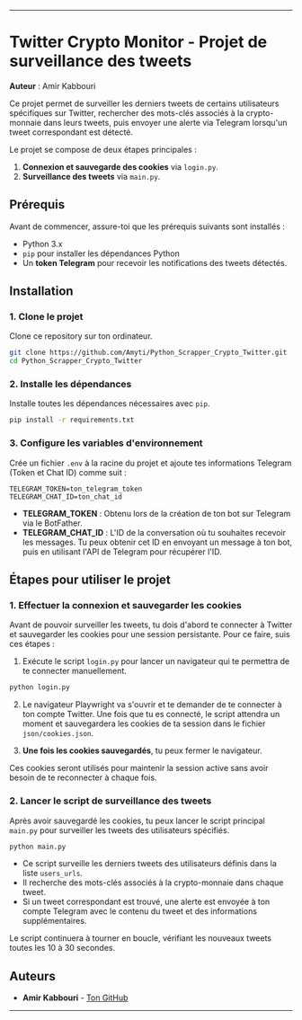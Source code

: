 
---

# Twitter Crypto Monitor - Projet de surveillance des tweets

**Auteur** : Amir Kabbouri

Ce projet permet de surveiller les derniers tweets de certains utilisateurs spécifiques sur Twitter, rechercher des mots-clés associés à la crypto-monnaie dans leurs tweets, puis envoyer une alerte via Telegram lorsqu'un tweet correspondant est détecté.

Le projet se compose de deux étapes principales :

1. **Connexion et sauvegarde des cookies** via `login.py`.
2. **Surveillance des tweets** via `main.py`.

## Prérequis

Avant de commencer, assure-toi que les prérequis suivants sont installés :

- Python 3.x
- `pip` pour installer les dépendances Python
- Un **token Telegram** pour recevoir les notifications des tweets détectés.

## Installation

### 1. Clone le projet

Clone ce repository sur ton ordinateur.

```bash
git clone https://github.com/Amyti/Python_Scrapper_Crypto_Twitter.git
cd Python_Scrapper_Crypto_Twitter
```


### 2. Installe les dépendances

Installe toutes les dépendances nécessaires avec `pip`.

```bash
pip install -r requirements.txt
```

### 3. Configure les variables d'environnement

Crée un fichier `.env` à la racine du projet et ajoute tes informations Telegram (Token et Chat ID) comme suit :

```env
TELEGRAM_TOKEN=ton_telegram_token
TELEGRAM_CHAT_ID=ton_chat_id
```

- **TELEGRAM_TOKEN** : Obtenu lors de la création de ton bot sur Telegram via le BotFather.
- **TELEGRAM_CHAT_ID** : L'ID de la conversation où tu souhaites recevoir les messages. Tu peux obtenir cet ID en envoyant un message à ton bot, puis en utilisant l'API de Telegram pour récupérer l'ID.

## Étapes pour utiliser le projet

### 1. **Effectuer la connexion et sauvegarder les cookies**

Avant de pouvoir surveiller les tweets, tu dois d'abord te connecter à Twitter et sauvegarder les cookies pour une session persistante. Pour ce faire, suis ces étapes :

1. Exécute le script `login.py` pour lancer un navigateur qui te permettra de te connecter manuellement.

```bash
python login.py
```

2. Le navigateur Playwright va s'ouvrir et te demander de te connecter à ton compte Twitter. Une fois que tu es connecté, le script attendra un moment et sauvegardera les cookies de ta session dans le fichier `json/cookies.json`.

3. **Une fois les cookies sauvegardés**, tu peux fermer le navigateur.

Ces cookies seront utilisés pour maintenir la session active sans avoir besoin de te reconnecter à chaque fois.

### 2. **Lancer le script de surveillance des tweets**

Après avoir sauvegardé les cookies, tu peux lancer le script principal `main.py` pour surveiller les tweets des utilisateurs spécifiés.

```bash
python main.py
```

- Ce script surveille les derniers tweets des utilisateurs définis dans la liste `users_urls`.
- Il recherche des mots-clés associés à la crypto-monnaie dans chaque tweet.
- Si un tweet correspondant est trouvé, une alerte est envoyée à ton compte Telegram avec le contenu du tweet et des informations supplémentaires.

Le script continuera à tourner en boucle, vérifiant les nouveaux tweets toutes les 10 à 30 secondes.

## Auteurs

- **Amir Kabbouri** - [Ton GitHub](https://github.com/amir-kabbouri)

---
